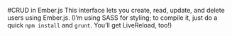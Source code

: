 #CRUD in Ember.js
This interface lets you create, read, update, and delete users using Ember.js. (I&rsquo;m using SASS for styling; to compile it, just do a quick `npm install` and `grunt`. You&rsquo;ll get LiveReload, too!)